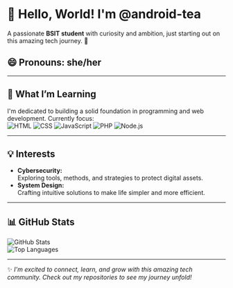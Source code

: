 # 👋 Hello, World! I'm @android-tea  
A passionate **BSIT student** with curiosity and ambition, just starting out on this amazing tech journey. 🌟  
## 😄 Pronouns: she/her  

---

## 🌱 What I’m Learning 
I'm dedicated to building a solid foundation in programming and web development. 
Currently focus:  
![HTML](https://img.shields.io/badge/HTML-E34F26?style=for-the-badge&logo=html5&logoColor=white) 
![CSS](https://img.shields.io/badge/CSS-1572B6?style=for-the-badge&logo=css3&logoColor=white) 
![JavaScript](https://img.shields.io/badge/JavaScript-F7DF1E?style=for-the-badge&logo=javascript&logoColor=black) 
![PHP](https://img.shields.io/badge/PHP-777BB4?style=for-the-badge&logo=php&logoColor=white) 
![Node.js](https://img.shields.io/badge/Node.js-339933?style=for-the-badge&logo=nodedotjs&logoColor=white)  

---

## 💡 Interests  
- **Cybersecurity:**  
  Exploring tools, methods, and strategies to protect digital assets.  
- **System Design:**  
  Crafting intuitive solutions to make life simpler and more efficient.  

---

## 📊 GitHub Stats  
![GitHub Stats](https://github-readme-stats.vercel.app/api?username=android-tea&show_icons=true&theme=tokyonight)  
![Top Languages](https://github-readme-stats.vercel.app/api/top-langs/?username=android-tea&layout=compact&theme=tokyonight)  

---


✨ _I'm excited to connect, learn, and grow with this amazing tech community. Check out my repositories to see my journey unfold!_  
